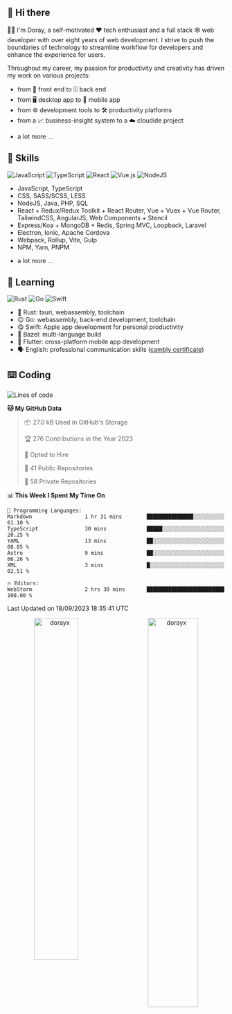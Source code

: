 ## 👋 Hi there

👨‍💻 I'm Doray, a self-motivated ❤️ tech enthusiast and a full stack 🕸️ web developer with over eight years of web development.
I strive to push the boundaries of technology to streamline workflow for developers and enhance the experience for users.

Throughout my career, my passion for productivity and creativity has driven my work on various projects:

- from 💄 front end to 🗄️ back end
- from 🖥️ desktop app to 📱 mobile app
- from ⚙️ development tools to 🛠️ productivity platforms
- from a 📈 business-insight system to a ☁️ cloudide project
+ a lot more ...

## 🧰 Skills

![JavaScript](https://img.shields.io/badge/javascript-%23323330.svg?style=for-the-badge&logo=javascript&logoColor=%23F7DF1E)
![TypeScript](https://img.shields.io/badge/typescript-%23007ACC.svg?style=for-the-badge&logo=typescript&logoColor=white)
![React](https://img.shields.io/badge/react-%2320232a.svg?style=for-the-badge&logo=react&logoColor=%2361DAFB)
![Vue.js](https://img.shields.io/badge/vuejs-%2335495e.svg?style=for-the-badge&logo=vuedotjs&logoColor=%234FC08D)
![NodeJS](https://img.shields.io/badge/node.js-6DA55F?style=for-the-badge&logo=node.js&logoColor=white)

- JavaScript, TypeScript
- CSS, SASS/SCSS, LESS
- NodeJS, Java, PHP, SQL
- React + Redux/Redux Toolkit + React Router, Vue + Vuex + Vue Router, TailwindCSS, AngularJS, Web Components + Stencil
- Express/Koa + MongoDB + Redis, Spring MVC, Loopback, Laravel
- Electron, Ionic, Apache Cordova
- Webpack, Rollup, Vite, Gulp
- NPM, Yarn, PNPM
+ a lot more ...

## 🌱 Learning

![Rust](https://img.shields.io/badge/rust-%23000000.svg?style=for-the-badge&logo=rust&logoColor=white)
![Go](https://img.shields.io/badge/go-%2300ADD8.svg?style=for-the-badge&logo=go&logoColor=white)
![Swift](https://img.shields.io/badge/swift-F54A2A?style=for-the-badge&logo=swift&logoColor=white)

- 🤕 Rust: tauri, webassembly, toolchain
- 😌 Go: webassembly, back-end development, toolchain
- 😋 Swift: Apple app development for personal productivity
- 🙂 Bazel: multi-language build
- 🤔 Flutter: cross-platform mobile app development
- 🗣️ English: professional communication skills ([cambly certificate](http://www.cambly.com/en/certificate/verify/82a22774))

## ⌨️ Coding

<!--START_SECTION:waka-->
![Lines of code](https://img.shields.io/badge/From%20Hello%20World%20I%27ve%20Written-805.3%20thousand%20lines%20of%20code-blue)

**🐱 My GitHub Data** 

> 📦 27.0 kB Used in GitHub's Storage 
 > 
> 🏆 276 Contributions in the Year 2023
 > 
> 💼 Opted to Hire
 > 
> 📜 41 Public Repositories 
 > 
> 🔑 58 Private Repositories 
 > 
📊 **This Week I Spent My Time On** 

```text
💬 Programming Languages: 
Markdown                 1 hr 31 mins        ███████████████░░░░░░░░░░   61.10 % 
TypeScript               30 mins             █████░░░░░░░░░░░░░░░░░░░░   20.25 % 
YAML                     13 mins             ██░░░░░░░░░░░░░░░░░░░░░░░   08.85 % 
Astro                    9 mins              ██░░░░░░░░░░░░░░░░░░░░░░░   06.26 % 
XML                      3 mins              █░░░░░░░░░░░░░░░░░░░░░░░░   02.51 % 

🔥 Editors: 
WebStorm                 2 hrs 30 mins       █████████████████████████   100.00 % 
```


 Last Updated on 18/09/2023 18:35:41 UTC
<!--END_SECTION:waka-->

<p align="center">
    <img align="left" src="https://github-readme-stats.vercel.app/api?username=dorayx&show_icons=true&locale=en" alt="dorayx" width="45%" />
    <img align="right" src="https://github-readme-streak-stats.herokuapp.com/?user=dorayx&" alt="dorayx" width="48%" />
</p>
